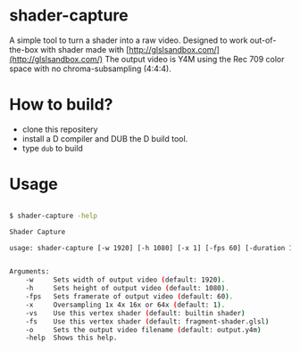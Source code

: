 # shader-capture 

A simple tool to turn a shader into a raw video.
Designed to work out-of-the-box with shader made with [http://glslsandbox.com/](http://glslsandbox.com/)
The output video is Y4M using the Rec 709 color space with no chroma-subsampling (4:4:4).

# How to build?

- clone this repositery
- install a D compiler and DUB the D build tool.
- type `dub` to build


# Usage

```bash

$ shader-capture -help

Shader Capture

usage: shader-capture [-w 1920] [-h 1080] [-x 1] [-fps 60] [-duration 1] [-vs vertex.glsl] [-fs fragment.glsl] [-o output.y4m] [-h]


Arguments:
    -w     Sets width of output video (default: 1920).
    -h     Sets height of output video (default: 1080).
    -fps   Sets framerate of output video (default: 60).
    -x     Oversampling 1x 4x 16x or 64x (default: 1).
    -vs    Use this vertex shader (default: builtin shader)
    -fs    Use this vertex shader (default: fragment-shader.glsl)
    -o     Sets the output video filename (default: output.y4m)
    -help  Shows this help.

```